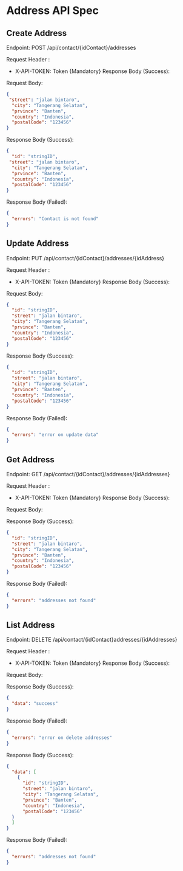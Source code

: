 # Address API Spec

## Create Address

Endpoint: POST /api/contact/{idContact}/addresses

Request Header :

- X-API-TOKEN: Token {Mandatory}
  Response Body (Success):

Request Body:
```json
{
 "street": "jalan bintaro",
  "city": "Tangerang Selatan",
  "prvince": "Banten",
  "country": "Indonesia",
  "postalCode": "123456"
}
```

Response Body (Success):
```json
{
  "id": "stringID",
 "street": "jalan bintaro",
  "city": "Tangerang Selatan",
  "prvince": "Banten",
  "country": "Indonesia",
  "postalCode": "123456"
}
```

Response Body (Failed):
```json
{
  "errors": "Contact is not found" 
}
```

## Update Address

Endpoint: PUT /api/contact/{idContact}/addresses/{idAddress}

Request Header :

- X-API-TOKEN: Token {Mandatory}
  Response Body (Success):

Request Body:
```json
{
  "id": "stringID",
  "street": "jalan bintaro",
  "city": "Tangerang Selatan",
  "prvince": "Banten",
  "country": "Indonesia",
  "postalCode": "123456"
}
```

Response Body (Success):
```json
{
  "id": "stringID",
  "street": "jalan bintaro",
  "city": "Tangerang Selatan",
  "prvince": "Banten",
  "country": "Indonesia",
  "postalCode": "123456"
}
```
Response Body (Failed):
```json
{
  "errors": "error on update data" 
}
```

## Get Address

Endpoint: GET /api/contact/{idContact}/addresses/{idAddresses}

Request Header :

- X-API-TOKEN: Token {Mandatory}
  Response Body (Success):

Request Body:

Response Body (Success):
```json
{
  "id": "stringID",
  "street": "jalan bintaro",
  "city": "Tangerang Selatan",
  "prvince": "Banten",
  "country": "Indonesia",
  "postalCode": "123456"
}
```
Response Body (Failed):
```json
{
  "errors": "addresses not found" 
}
```

## List Address

Endpoint: DELETE /api/contact/{idContact}addresses/{idAddresses}

Request Header :

- X-API-TOKEN: Token {Mandatory}
  Response Body (Success):

Request Body:

Response Body (Success):
```json
{
  "data": "success" 
}
```

Response Body (Failed):
```json
{
  "errors": "error on delete addresses" 
}
```

Response Body (Success):
```json
{
  "data": [
    {
      "id": "stringID",
      "street": "jalan bintaro",
      "city": "Tangerang Selatan",
      "prvince": "Banten",
      "country": "Indonesia",
      "postalCode": "123456"
  }
  ]
}
```
Response Body (Failed):
```json
{
  "errors": "addresses not found" 
}
```
